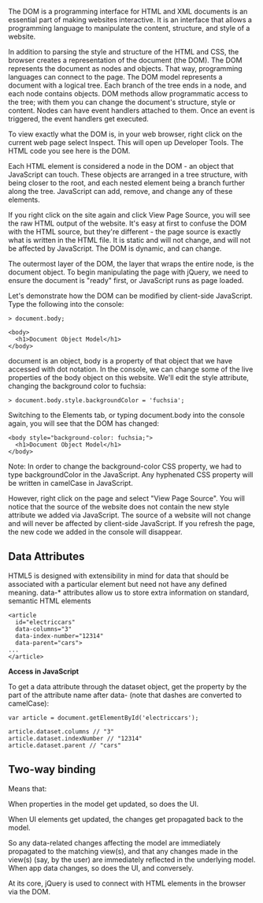 The DOM is a programming interface for HTML and XML documents is an essential part of making websites interactive.
It is an interface that allows a programming language to manipulate the content, structure, and style of a website.

In addition to parsing the style and structure of the HTML and CSS, the browser creates a representation of the document (the DOM).
The DOM represents the document as nodes and objects. That way, programming languages can connect to the page.
The DOM model represents a document with a logical tree. Each branch of the tree ends in a node,
and each node contains objects. DOM methods allow programmatic access to the tree;
with them you can change the document's structure, style or content.
Nodes can have event handlers attached to them. Once an event is triggered, the event handlers get executed.

To view exactly what the DOM is, in your web browser, right click on the current web page select Inspect. This will open up Developer Tools. The HTML code you see here is the DOM.

Each HTML element is considered a node in the DOM - an object that JavaScript can touch. These objects are arranged in a tree structure, with <html> being closer to the root, and each nested element being a branch further along the tree. JavaScript can add, remove, and change any of these elements.

If you right click on the site again and click View Page Source, you will see the raw HTML output of the website. It's easy at first to confuse the DOM with the HTML source, but they're different - the page source is exactly what is written in the HTML file. It is static and will not change, and will not be affected by JavaScript. The DOM is dynamic, and can change.

The outermost layer of the DOM, the layer that wraps the entire <html> node, is the document object. To begin manipulating the page with jQuery, we need to ensure the document is "ready" first, or JavaScript runs as page loaded.

Let's demonstrate how the DOM can be modified by client-side JavaScript. Type the following into the console:

    > document.body;

    <body>
      <h1>Document Object Model</h1>
    </body>

document is an object, body is a property of that object that we have accessed with dot notation.
In the console, we can change some of the live properties of the body object on this website. We'll edit the style attribute, changing the background color to fuchsia:

    > document.body.style.backgroundColor = 'fuchsia';

Switching to the Elements tab, or typing document.body into the console again, you will see that the DOM has changed:

    <body style="background-color: fuchsia;">
      <h1>Document Object Model</h1>
    </body>

Note: In order to change the background-color CSS property, we had to type backgroundColor in the JavaScript.
Any hyphenated CSS property will be written in camelCase in JavaScript.

However, right click on the page and select "View Page Source". You will notice that the source of the website does not contain the new style attribute we added via JavaScript. The source of a website will not change and will never be affected by client-side JavaScript.
If you refresh the page, the new code we added in the console will disappear.

Data Attributes
---------------

HTML5 is designed with extensibility in mind for data that should be associated with a particular element but need not have any defined meaning. data-* attributes allow us to store extra information on standard, semantic HTML elements

    <article
      id="electriccars"
      data-columns="3"
      data-index-number="12314"
      data-parent="cars">
    ...
    </article>

**Access in JavaScript**

To get a data attribute through the dataset object, get the property by the part of the attribute name after data- (note that dashes are converted to camelCase):

    var article = document.getElementById('electriccars');

    article.dataset.columns // "3"
    article.dataset.indexNumber // "12314"
    article.dataset.parent // "cars"

Two-way binding
-----------------
Means that:

When properties in the model get updated, so does the UI.

When UI elements get updated, the changes get propagated back to the model.

So any data-related changes affecting the model are immediately propagated to the matching view(s), and that any changes made in the view(s) (say, by the user) are immediately reflected in the underlying model. When app data changes, so does the UI, and conversely.

At its core, jQuery is used to connect with HTML elements in the browser via the DOM.
